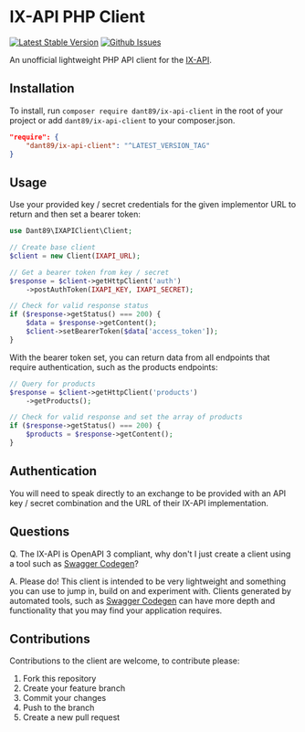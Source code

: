 # IX-API PHP Client

[![Latest Stable Version][packagist-image]][packagist-url]
[![Github Issues][github-issues-image]][github-issues-url]

An unofficial lightweight PHP API client for the [IX-API](https://ix-api.net).

## Installation

To install, run `composer require dant89/ix-api-client` in the root of your project or add `dant89/ix-api-client` to your composer.json.
```json
"require": {
    "dant89/ix-api-client": "^LATEST_VERSION_TAG"
}
```

## Usage

Use your provided key / secret credentials for the given implementor URL to return and then set a bearer token:

```php
use Dant89\IXAPIClient\Client;

// Create base client
$client = new Client(IXAPI_URL);

// Get a bearer token from key / secret
$response = $client->getHttpClient('auth')
    ->postAuthToken(IXAPI_KEY, IXAPI_SECRET);

// Check for valid response status
if ($response->getStatus() === 200) {
    $data = $response->getContent();
    $client->setBearerToken($data['access_token']);
}
```

With the bearer token set, you can return data from all endpoints that require authentication, such as the products endpoints:
```php
// Query for products
$response = $client->getHttpClient('products')
    ->getProducts();

// Check for valid response and set the array of products
if ($response->getStatus() === 200) {
    $products = $response->getContent();
}
````

## Authentication

You will need to speak directly to an exchange to be provided with an API key / secret combination and the URL of their IX-API implementation.

## Questions

Q. The IX-API is OpenAPI 3 compliant, why don't I just create a client using a tool such as [Swagger Codegen](https://github.com/swagger-api/swagger-codegen)?

A. Please do! This client is intended to be very lightweight and something you can use to jump in, build on and experiment with. Clients generated by automated tools, such as [Swagger Codegen](https://github.com/swagger-api/swagger-codegen) can have more depth and functionality that you may find your application requires.


## Contributions

Contributions to the client are welcome, to contribute please:

1. Fork this repository
2. Create your feature branch
3. Commit your changes
4. Push to the branch
5. Create a new pull request

[packagist-image]: https://img.shields.io/packagist/vpre/dant89/ix-api-client.svg
[packagist-url]: https://packagist.org/packages/dant89/ix-api-client

[github-issues-image]: https://img.shields.io/github/issues/dant89/ix-api-php-client
[github-issues-url]: https://github.com/dant89/ix-api-php-client/issues
